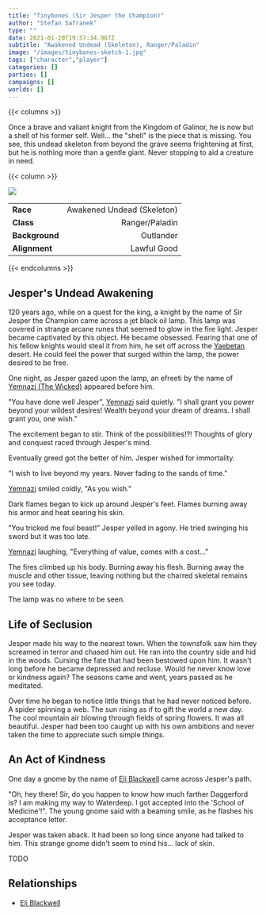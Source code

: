 ```yaml
---
title: "Tinybones (Sir Jesper the Champion)"
author: "Stefan Safranek"
type: ""
date: 2021-01-20T19:57:34.967Z
subtitle: "Awakened Undead (Skeleton), Ranger/Paladin"
image: "/images/tinybones-sketch-1.jpg"
tags: ["character","player"]
categories: []
parties: []
campaigns: []
worlds: []
---
```


{{< columns >}}

Once a brave and valiant knight from the Kingdom of Galinor, he is now but a shell of his former self. Well... the "shell" is the piece that is missing. You see, this undead skeleton from beyond the grave seems frightening at first, but he is nothing more than a gentle giant. Never stopping to aid a creature in need.

{{< column >}}

<div class="description-table">

<img src="/images/tinybones-sketch-1.jpg" class="portrait">

|                   |                            |
| ----------------- | --------------------------:|
| <b>Race</b>       | Awakened Undead (Skeleton) |
| <b>Class</b>      | Ranger/Paladin             |
| <b>Background</b> | Outlander                  |
| <b>Alignment</b>  | Lawful Good                |

</div>

{{< endcolumns >}}


## Jesper's Undead Awakening

120 years ago, while on a quest for the king, a knight by the name of Sir Jesper the Champion came across a jet black oil lamp. This lamp was covered in strange arcane runes that seemed to glow in the fire light. Jesper became captivated by this object. He became obsessed. Fearing that one of his fellow knights would steal it from him, he set off across the [Yaebetan](/places/yaebet) desert. He could feel the power that surged within the lamp, the power desired to be free.

One night, as Jesper gazed upon the lamp, an efreeti by the name of [Yemnazi (The Wicked)](/characters/yemnazi-the-wicked) appeared before him.

"You have done well Jesper", [Yemnazi](/characters/yemnazi-the-wicked) said quietly. "I shall grant you power beyond your wildest desires! Wealth beyond your dream of dreams. I shall grant you, one wish."

The excitement began to stir. Think of the possibilities!?! Thoughts of glory and conquest raced through Jesper's mind.

Eventually greed got the better of him. Jesper wished for immortality.

"I wish to live beyond my years. Never fading to the sands of time."

[Yemnazi](/characters/yemnazi-the-wicked) smiled coldly, "As you wish."

Dark flames began to kick up around Jesper's feet. Flames burning away his armor and heat searing his skin.

"You tricked me foul beast!" Jesper yelled in agony. He tried swinging his sword but it was too late.

[Yemnazi](/characters/yemnazi-the-wicked) laughing, "Everything of value, comes with a cost..."

The fires climbed up his body. Burning away his flesh. Burning away the muscle and other tissue, leaving nothing but the charred skeletal remains you see today.

The lamp was no where to be seen.


## Life of Seclusion

Jesper made his way to the nearest town. When the townsfolk saw him they screamed in terror and chased him out. He ran into the country side and hid in the woods. Cursing the fate that had been bestowed upon him. It wasn't long before he became depressed and recluse. Would he never know love or kindness again? The seasons came and went, years passed as he meditated.

Over time he began to notice little things that he had never noticed before. A spider spinning a web. The sun rising as if to gift the world a new day. The cool mountain air blowing through fields of spring flowers. It was all beautiful. Jesper had been too caught up with his own ambitions and never taken the time to appreciate such simple things.


## An Act of Kindness

One day a gnome by the name of [Eli Blackwell](/characters/eli-blackwell) came across Jesper's path.

"Oh, hey there! Sir, do you happen to know how much farther Daggerford is? I am making my way to Waterdeep. I got accepted into the 'School of Medicine'!". The young gnome said with a beaming smile, as he flashes his acceptance letter.

Jesper was taken aback. It had been so long since anyone had talked to him. This strange gnome didn't seem to mind his... lack of skin.

TODO



## Relationships

 - [Eli Blackwell](/characters/eli-blackwell)
